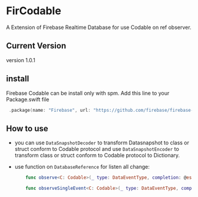 # FirCodable

A Extension of Firebase Realtime Database for use Codable on ref observer.

## Current Version

version 1.0.1

## install

Firebase Codable can be install only with spm. Add this line to your Package.swift file
```swift
 .package(name: "Firebase", url: "https://github.com/firebase/firebase-ios-sdk.git", .upToNextMajor(from: "8.5.0"),
```

## How to use 

 * you can use `DataSnapshotDecoder` to transform Datasnapshot to class or struct conform to Codable protocol and use `DataSnapshotEncoder` to transform class or struct conform to Codable protocol to Dictionary.

 * use function on `DatabaseReference` for listen all change:
    ```swift 
        func observe<C: Codable>(_ type: DataEventType, completion: @escaping(_ value: C?, _ error: Error?) -> Void)

        func observeSingleEvent<C: Codable>(_ type: DataEventType, completion: @escaping(_ value: C?, _ error: Error?) -> Void)
    ```






